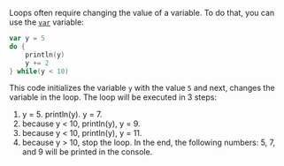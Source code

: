 Loops often require changing the value of a variable.
To do that, you can use the [`var`](https://kotlinlang.org/docs/basic-syntax.html#variables) variable:
```kotlin
var y = 5
do {
    println(y)
    y += 2
} while(y < 10)
```
This code initializes the variable `y` with the value `5` and next, changes the variable in the loop.
The loop will be executed in 3 steps:
1) y = 5. println(y). y = 7.
2) because y < 10, println(y), y = 9.
3) because y < 10, println(y), y = 11.
4) because y > 10, stop the loop.
   In the end, the following numbers: 5, 7, and 9 will be printed in the console.
